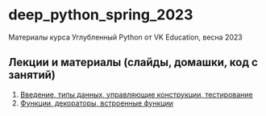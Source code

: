 # deep_python_spring_2023
Материалы курса Углубленный Python от VK Education, весна 2023

## Лекции и материалы (слайды, домашки, код с занятий)
01. [Введение, типы данных, управляющие конструкции, тестирование](lesson-01)
02. [Функции, декораторы, встроенные функции](lesson-02)
